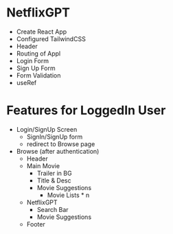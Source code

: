 
# NetflixGPT
- Create React App
- Configured TailwindCSS
- Header
- Routing of Appl
- Login Form
- Sign Up Form
- Form Validation
- useRef

# Features for LoggedIn User
- Login/SignUp Screen
	- SignIn/SignUp form
	- redirect to Browse page
- Browse (after authentication)
	- Header
	- Main Movie
		- Trailer in BG
		- Title & Desc
		- Movie Suggestions
    		- Movie Lists * n 
	- NetflixGPT
		- Search Bar
		- Movie Suggestions
	- Footer